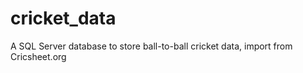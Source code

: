 # cricket_data
A SQL Server database to store ball-to-ball cricket data, import from Cricsheet.org 
